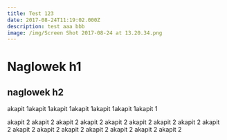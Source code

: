 ```yaml
---
title: Test 123
date: 2017-08-24T11:19:02.000Z
description: test aaa bbb
image: /img/Screen Shot 2017-08-24 at 13.20.34.png
---
```

# Naglowek h1

## naglowek h2

akapit 1akapit 1akapit 1akapit 1akapit 1akapit 1akapit 1

akapit 2 akapit 2 akapit 2 akapit 2 akapit 2 akapit 2 akapit 2 akapit 2 akapit 2 akapit 2 akapit 2 akapit 2 akapit 2 akapit 2 akapit 2 akapit 2

